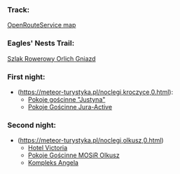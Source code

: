 ### Track:
[OpenRouteService map](https://maps.openrouteservice.org/directions?n1=50.131033&n2=19.706383&n3=13&a=50.808186,19.120245,50.80984,19.225388,50.777504,19.269333,50.746721,19.271908,50.704612,19.354134,50.717004,19.417477,50.710156,19.436703,50.594571,19.557381,50.561323,19.532747,50.552598,19.528627,50.543218,19.51601,50.529907,19.507341,50.49836,19.553261,50.473676,19.521203,50.453078,19.562531,50.435532,19.597034,50.436079,19.678059,50.414808,19.651966,50.408846,19.621067,50.389697,19.645271,50.337792,19.59888,50.322066,19.595146,50.318696,19.5824,50.290984,19.594116,50.278535,19.564247,50.259498,19.580727,50.246766,19.607506,50.231505,19.623642,50.182972,19.674754,50.157656,19.629135,50.121128,19.633598,50.106928,19.596176,50.097569,19.688101,50.097954,19.70355,50.110561,19.75492,50.075843,19.872959,50.082143,19.88108,50.068668,19.94864&b=1a&c=0&k1=en-US&k2=km)

### Eagles' Nests Trail:
[Szlak Rowerowy Orlich Gniazd](https://www.orlegniazda.pl/Trasy/Pokaz/12398)

### First night:
- (https://meteor-turystyka.pl/noclegi,kroczyce,0.html):
    - [Pokoje gościnne "Justyna"](https://justyna-podlesice.pl/)
    - [Pokoje Gościnne Jura-Active](https://meteor-turystyka.pl/jura-active-podlesice,podlesice.html)
    
### Second night:
- (https://meteor-turystyka.pl/noclegi,olkusz,0.html)
    - [Hotel Victoria](https://meteor-turystyka.pl/victoria-olkusz,olkusz.html)
    - [Pokoje Gościnne MOSiR Olkusz](https://meteor-turystyka.pl/mosir-olkusz,olkusz.html)
    - [Kompleks Angela](https://meteor-turystyka.pl/kompleks-olkusz,olkusz.html)